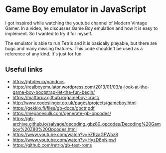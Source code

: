 # Game Boy emulator in JavaScript

I got inspired while watching the youtube channel of Modern Vintage Gamer. 
In a video, he discusses Game Boy emulation and how it is easy to implement. 
So I wanted to try it for myself. 

The emulator is able to run Tetris and it is basically playable, but there are bugs 
and many missing features. This code shouldn't be used as a reference of any kind. 
It's just for fun.


## Useful links

- https://gbdev.io/pandocs
- https://realboyemulator.wordpress.com/2013/01/03/a-look-at-the-game-boy-bootstrap-let-the-fun-begin/
- https://mattbruv.github.io/gameboy-crust/
- http://www.codeslinger.co.uk/pages/projects/gameboy.html
- https://gekkio.fi/files/gb-docs/gbctr.pdf
- https://meganesulli.com/generate-gb-opcodes/
- https://gb-archive.github.io/salvage/decoding_gbz80_opcodes/Decoding%20Gamboy%20Z80%20Opcodes.html
- https://www.youtube.com/watch?v=eZRzaGFWoz8
- https://www.youtube.com/watch?v=HyzD8pNlpwI
- https://github.com/retrio/gb-test-roms
